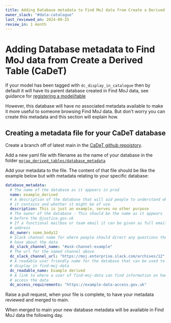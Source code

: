 ```yaml
---
title: Adding Database metadata to Find MoJ data from Create a Derived Table (CaDeT)
owner_slack: "#data-catalogue"
last_reviewed_on: 2024-09-25
review_in: 1 month
---
```


# Adding Database metadata to Find MoJ data from Create a Derived Table (CaDeT)

If your model has been tagged with `dc_display_in_catalogue` then by default it will have its parent database created in Find MoJ data, see guidance for [registering a model/table](../../data/cadet-registration/index.html)

However, this database will have no associated metadata available to make it more useful to someone browsing Find MoJ data. But don't worry you can create this metadata and this section will explain how.

## Creating a metadata file for your CaDeT database

Create a branch off of latest main in the [CaDeT github repoistory](https://github.com/moj-analytical-services/create-a-derived-table).

Add a new yaml file with filename as the name of your database in the folder [`mojap_derived_tables/database_metadata`](https://github.com/moj-analytical-services/create-a-derived-table/tree/main/mojap_derived_tables/database_metadata)

Add your metadata to the file. The content of that file should be like the example below but with metadata relating to your specific database:

```yaml
database_metadata:
  # The name of the database as it appears in prod
  name: example_derived  
  # A description of the database that will aid people to understand what
  # it contains and whether it might be of use
  description: This is just an example, serves no other purpose  
  # The owner of the database - This should be the name as it appears
  # before the @justice.gov.uk
  # If a functional mailbox or team email it can be given as full email
  # address
  dc_owner: some.body12  
  # Slack channel name for where people should direct any questions they
  # have about the data
  dc_slack_channel_name: "#ask-channel-example"  
  # The url for the named channel above
  dc_slack_channel_url: "https://moj.enterprise.slack.com/archives/12"  
  # A readable user friendly name for the database that can be used to
  # display in find-moj-data
  dc_readable_name: Example derived  
  # A link to where a user of find-moj-data can find information on how to
  # access the data
  dc_access_requirements: "https://example-data-access.gov.uk"
```

Raise a pull request, when your file is complete, to have your metadata reviewed and merged to main.

When merged to main your new database metadata will be available in Find MoJ data the following day.
